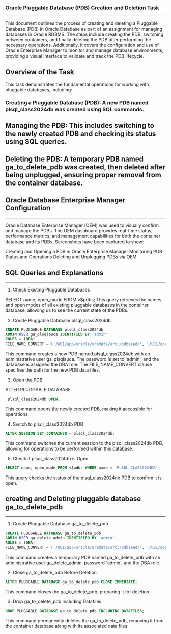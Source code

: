   


 ### Oracle Pluggable Database (PDB) Creation and Deletion Task
 ----------------------------------------------------------------------------------------

This document outlines the process of creating and deleting a Pluggable Database (PDB) in Oracle Database as part of an assignment for managing databases in Oracle RDBMS. The steps include creating the PDB, switching between containers, and finally deleting the PDB after performing the necessary operations. Additionally, it covers the configuration and use of Oracle Enterprise Manager to monitor and manage database environments, providing a visual interface to validate and track the PDB lifecycle.

## Overview of the Task
This task demonstrates the fundamental operations for working with pluggable databases, including:

### Creating a Pluggable Database (PDB): A new PDB named plsql_class2024db was created using SQL commands.
## Managing the PDB: This includes switching to the newly created PDB and checking its status using SQL queries.
## Deleting the PDB: A temporary PDB named ga_to_delete_pdb was created, then deleted after being unplugged, ensuring proper removal from the container database.

## Oracle Database Enterprise Manager Configuration
---------------------------------------------------------------

Oracle Database Enterprise Manager (OEM) was used to visually confirm and manage the PDBs. The OEM dashboard provides real-time status, performance metrics, and management capabilities for both the container database and its PDBs. Screenshots have been captured to show:

Creating and Opening a PDB in Oracle Enterprise Manager
Monitoring PDB Status and Operations
Deleting and Unplugging PDBs via OEM

## SQL Queries and Explanations
----------------------------------------------------------------------

1. Check Existing Pluggable Databases

SELECT name, open_mode FROM v$pdbs;
This query retrieves the names and open modes of all existing pluggable databases in the container database, allowing us to see the current state of the PDBs.

2. Create Pluggable Database plsql_class2024db

 ```sql
CREATE PLUGGABLE DATABASE plsql_class2024db
ADMIN USER ga_plsqlauca IDENTIFIED BY 'admin'
ROLES = (DBA)
FILE_NAME_CONVERT = ('/u01/app/oracle/oradata/orcl/pdbseed/', '/u01/app/oracle/oradata/orcl/plsql_class2024db/');
```
This command creates a new PDB named plsql_class2024db with an administrative user ga_plsqlauca. The password is set to 'admin', and the database is assigned the DBA role. The FILE_NAME_CONVERT clause specifies the path for the new PDB data files.

3. Open the PDB

ALTER PLUGGABLE DATABASE
```sql
 plsql_class2024db OPEN;
 ```

This command opens the newly created PDB, making it accessible for operations.

4. Switch to plsql_class2024db PDB
```sql
ALTER SESSION SET CONTAINER = plsql_class2024db;
```
This command switches the current session to the plsql_class2024db PDB, allowing for operations to be performed within this database.

5. Check if plsql_class2024db is Open
```sql
SELECT name, open_mode FROM v$pdbs WHERE name = 'PLSQL_CLASS2024DB';
```
This query checks the status of the plsql_class2024db PDB to confirm it is open.

 ## creating and Deleting pluggable database  ga_to_delete_pdb
 ----------------------------------------------------------------

1. Create Pluggable Database ga_to_delete_pdb
```sql
CREATE PLUGGABLE DATABASE ga_to_delete_pdb
ADMIN USER ga_delete_admin IDENTIFIED BY 'admin'
ROLES = (DBA)
FILE_NAME_CONVERT = ('/u01/app/oracle/oradata/orcl/pdbseed/', '/u01/app/oracle/oradata/orcl/ga_to_delete_pdb/');
```
This command creates a temporary PDB named ga_to_delete_pdb with an administrative user ga_delete_admin, password 'admin', and the DBA role.


2. Close ga_to_delete_pdb Before Deletion
```sql
ALTER PLUGGABLE DATABASE ga_to_delete_pdb CLOSE IMMEDIATE;
```
This command closes the ga_to_delete_pdb, preparing it for deletion.


3. Drop ga_to_delete_pdb Including Datafiles
```sql
DROP PLUGGABLE DATABASE ga_to_delete_pdb INCLUDING DATAFILES;
```
This command permanently deletes the ga_to_delete_pdb, removing it from the container database along with its associated data files.